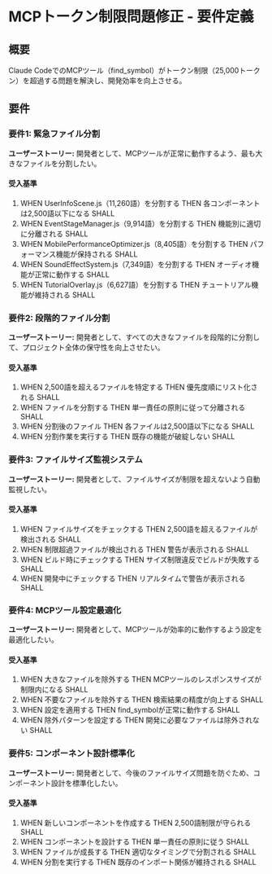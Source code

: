 # MCPトークン制限問題修正 - 要件定義

## 概要

Claude CodeでのMCPツール（find_symbol）がトークン制限（25,000トークン）を超過する問題を解決し、開発効率を向上させる。

## 要件

### 要件1: 緊急ファイル分割

**ユーザーストーリー:** 開発者として、MCPツールが正常に動作するよう、最も大きなファイルを分割したい。

#### 受入基準
1. WHEN UserInfoScene.js（11,260語）を分割する THEN 各コンポーネントは2,500語以下になる SHALL
2. WHEN EventStageManager.js（9,914語）を分割する THEN 機能別に適切に分離される SHALL
3. WHEN MobilePerformanceOptimizer.js（8,405語）を分割する THEN パフォーマンス機能が保持される SHALL
4. WHEN SoundEffectSystem.js（7,349語）を分割する THEN オーディオ機能が正常に動作する SHALL
5. WHEN TutorialOverlay.js（6,627語）を分割する THEN チュートリアル機能が維持される SHALL

### 要件2: 段階的ファイル分割

**ユーザーストーリー:** 開発者として、すべての大きなファイルを段階的に分割して、プロジェクト全体の保守性を向上させたい。

#### 受入基準
1. WHEN 2,500語を超えるファイルを特定する THEN 優先度順にリスト化される SHALL
2. WHEN ファイルを分割する THEN 単一責任の原則に従って分離される SHALL
3. WHEN 分割後のファイル THEN 各ファイルは2,500語以下になる SHALL
4. WHEN 分割作業を実行する THEN 既存の機能が破綻しない SHALL

### 要件3: ファイルサイズ監視システム

**ユーザーストーリー:** 開発者として、ファイルサイズが制限を超えないよう自動監視したい。

#### 受入基準
1. WHEN ファイルサイズをチェックする THEN 2,500語を超えるファイルが検出される SHALL
2. WHEN 制限超過ファイルが検出される THEN 警告が表示される SHALL
3. WHEN ビルド時にチェックする THEN サイズ制限違反でビルドが失敗する SHALL
4. WHEN 開発中にチェックする THEN リアルタイムで警告が表示される SHALL

### 要件4: MCPツール設定最適化

**ユーザーストーリー:** 開発者として、MCPツールが効率的に動作するよう設定を最適化したい。

#### 受入基準
1. WHEN 大きなファイルを除外する THEN MCPツールのレスポンスサイズが制限内になる SHALL
2. WHEN 不要なファイルを除外する THEN 検索結果の精度が向上する SHALL
3. WHEN 設定を適用する THEN find_symbolが正常に動作する SHALL
4. WHEN 除外パターンを設定する THEN 開発に必要なファイルは除外されない SHALL

### 要件5: コンポーネント設計標準化

**ユーザーストーリー:** 開発者として、今後のファイルサイズ問題を防ぐため、コンポーネント設計を標準化したい。

#### 受入基準
1. WHEN 新しいコンポーネントを作成する THEN 2,500語制限が守られる SHALL
2. WHEN コンポーネントを設計する THEN 単一責任の原則に従う SHALL
3. WHEN ファイルが成長する THEN 適切なタイミングで分割される SHALL
4. WHEN 分割を実行する THEN 既存のインポート関係が維持される SHALL